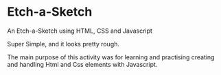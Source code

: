 # Etch-a-Sketch
An Etch-a-Sketch using HTML, CSS and Javascript

Super Simple, and it looks pretty rough.

The main purpose of this activity was for learning and practising creating and handling Html and Css elements with Javascript. 
